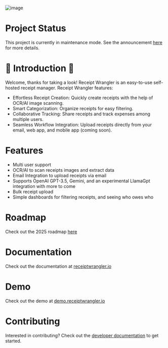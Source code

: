 ![image](https://github.com/Receipt-Wrangler/.github/assets/44912201/48922c60-d3c9-44d1-8354-4c54e8b5d657)

# Project Status

This project is currently in maintenance mode. See the announcement [here](https://www.reddit.com/r/selfhosted/comments/1kc9daq/receipt_wrangler_may_update_maintenance_mode/) for more details.

# 🧾 Introduction 🧾

Welcome, thanks for taking a look! Receipt Wrangler is an easy-to-use self-hosted receipt manager.
Receipt Wrangler features:

* Effortless Receipt Creation: Quickly create receipts with the help of OCR/AI image scanning.
* Smart Categorization: Organize receipts for easy filtering.
* Collaborative Tracking: Share receipts and track expenses among multiple users.
* Seamless Workflow Integration: Upload receipts directly from your email, web app, and mobile app (coming soon).

# Features

* Multi user support
* OCR/AI to scan receipts images and extract data
* Email Integration to upload receipts via email
* Supports OpenAI GPT-3.5, Gemini, and an experimental LlamaGpt integration with more to come
* Bulk receipt upload
* Simple dashboards for filtering receipts, and seeing who owes who

# Roadmap
Check out the 2025 roadmap [here](https://github.com/orgs/Receipt-Wrangler/projects/2)

# Documentation

Check out the documentation at [receiptwrangler.io](https://receiptwrangler.io)

# Demo

Check out the demo at [demo.receiptwrangler.io](https://demo.receiptwrangler.io)

# Contributing

Interested in contributing? Check out
the [developer documentation](https://receiptwrangler.io/docs/category/development) to get started.


